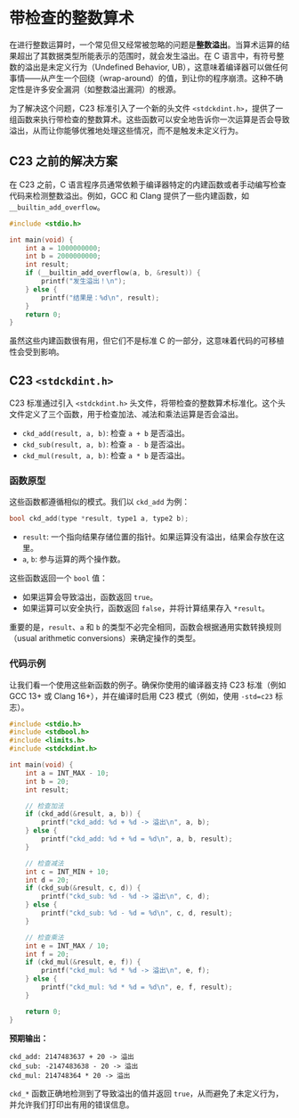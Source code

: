 # 带检查的整数算术

在进行整数运算时，一个常见但又经常被忽略的问题是**整数溢出**。当算术运算的结果超出了其数据类型所能表示的范围时，就会发生溢出。在 C 语言中，有符号整数的溢出是未定义行为（Undefined Behavior, UB），这意味着编译器可以做任何事情——从产生一个回绕（wrap-around）的值，到让你的程序崩溃。这种不确定性是许多安全漏洞（如整数溢出漏洞）的根源。

为了解决这个问题，C23 标准引入了一个新的头文件 `<stdckdint.h>`，提供了一组函数来执行带检查的整数算术。这些函数可以安全地告诉你一次运算是否会导致溢出，从而让你能够优雅地处理这些情况，而不是触发未定义行为。

## C23 之前的解决方案

在 C23 之前，C 语言程序员通常依赖于编译器特定的内建函数或者手动编写检查代码来检测整数溢出。例如，GCC 和 Clang 提供了一些内建函数，如 `__builtin_add_overflow`。

```c
#include <stdio.h>

int main(void) {
    int a = 1000000000;
    int b = 2000000000;
    int result;
    if (__builtin_add_overflow(a, b, &result)) {
        printf("发生溢出！\n");
    } else {
        printf("结果是：%d\n", result);
    }
    return 0;
}
```

虽然这些内建函数很有用，但它们不是标准 C 的一部分，这意味着代码的可移植性会受到影响。

## C23 `<stdckdint.h>`

C23 标准通过引入 `<stdckdint.h>` 头文件，将带检查的整数算术标准化。这个头文件定义了三个函数，用于检查加法、减法和乘法运算是否会溢出。

- `ckd_add(result, a, b)`: 检查 `a + b` 是否溢出。
- `ckd_sub(result, a, b)`: 检查 `a - b` 是否溢出。
- `ckd_mul(result, a, b)`: 检查 `a * b` 是否溢出。

### 函数原型

这些函数都遵循相似的模式。我们以 `ckd_add` 为例：

```c
bool ckd_add(type *result, type1 a, type2 b);
```

- `result`: 一个指向结果存储位置的指针。如果运算没有溢出，结果会存放在这里。
- `a`, `b`: 参与运算的两个操作数。

这些函数返回一个 `bool` 值：

- 如果运算会导致溢出，函数返回 `true`。
- 如果运算可以安全执行，函数返回 `false`，并将计算结果存入 `*result`。

重要的是，`result`、`a` 和 `b` 的类型不必完全相同，函数会根据通用实数转换规则（usual arithmetic conversions）来确定操作的类型。

### 代码示例

让我们看一个使用这些新函数的例子。确保你使用的编译器支持 C23 标准（例如 GCC 13+ 或 Clang 16+），并在编译时启用 C23 模式（例如，使用 `-std=c23` 标志）。

```c
#include <stdio.h>
#include <stdbool.h>
#include <limits.h>
#include <stdckdint.h>

int main(void) {
    int a = INT_MAX - 10;
    int b = 20;
    int result;

    // 检查加法
    if (ckd_add(&result, a, b)) {
        printf("ckd_add: %d + %d -> 溢出\n", a, b);
    } else {
        printf("ckd_add: %d + %d = %d\n", a, b, result);
    }

    // 检查减法
    int c = INT_MIN + 10;
    int d = 20;
    if (ckd_sub(&result, c, d)) {
        printf("ckd_sub: %d - %d -> 溢出\n", c, d);
    } else {
        printf("ckd_sub: %d - %d = %d\n", c, d, result);
    }

    // 检查乘法
    int e = INT_MAX / 10;
    int f = 20;
    if (ckd_mul(&result, e, f)) {
        printf("ckd_mul: %d * %d -> 溢出\n", e, f);
    } else {
        printf("ckd_mul: %d * %d = %d\n", e, f, result);
    }

    return 0;
}
```

**预期输出：**

```ansi
ckd_add: 2147483637 + 20 -> 溢出
ckd_sub: -2147483638 - 20 -> 溢出
ckd_mul: 214748364 * 20 -> 溢出
```

`ckd_*` 函数正确地检测到了导致溢出的值并返回 `true`，从而避免了未定义行为，并允许我们打印出有用的错误信息。
